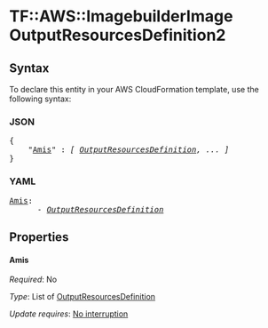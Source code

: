 # TF::AWS::ImagebuilderImage OutputResourcesDefinition2

## Syntax

To declare this entity in your AWS CloudFormation template, use the following syntax:

### JSON

<pre>
{
    "<a href="#amis" title="Amis">Amis</a>" : <i>[ <a href="outputresourcesdefinition.md">OutputResourcesDefinition</a>, ... ]</i>
}
</pre>

### YAML

<pre>
<a href="#amis" title="Amis">Amis</a>: <i>
      - <a href="outputresourcesdefinition.md">OutputResourcesDefinition</a></i>
</pre>

## Properties

#### Amis

_Required_: No

_Type_: List of <a href="outputresourcesdefinition.md">OutputResourcesDefinition</a>

_Update requires_: [No interruption](https://docs.aws.amazon.com/AWSCloudFormation/latest/UserGuide/using-cfn-updating-stacks-update-behaviors.html#update-no-interrupt)

